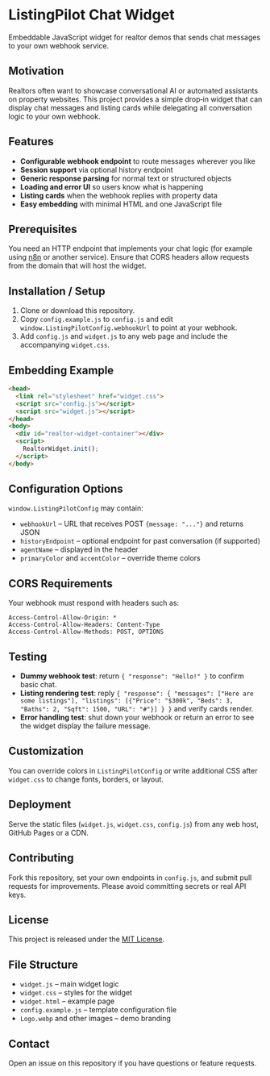 # ListingPilot Chat Widget

Embeddable JavaScript widget for realtor demos that sends chat messages to your own webhook service.

## Motivation

Realtors often want to showcase conversational AI or automated assistants on property websites. This project provides a simple drop‑in widget that can display chat messages and listing cards while delegating all conversation logic to your own webhook.

## Features

- **Configurable webhook endpoint** to route messages wherever you like
- **Session support** via optional history endpoint
- **Generic response parsing** for normal text or structured objects
- **Loading and error UI** so users know what is happening
- **Listing cards** when the webhook replies with property data
- **Easy embedding** with minimal HTML and one JavaScript file

## Prerequisites

You need an HTTP endpoint that implements your chat logic (for example using [n8n](https://n8n.io/) or another service). Ensure that CORS headers allow requests from the domain that will host the widget.

## Installation / Setup

1. Clone or download this repository.
2. Copy `config.example.js` to `config.js` and edit `window.ListingPilotConfig.webhookUrl` to point at your webhook.
3. Add `config.js` and `widget.js` to any web page and include the accompanying `widget.css`.

## Embedding Example

```html
<head>
  <link rel="stylesheet" href="widget.css">
  <script src="config.js"></script>
  <script src="widget.js"></script>
</head>
<body>
  <div id="realtor-widget-container"></div>
  <script>
    RealtorWidget.init();
  </script>
</body>
```

## Configuration Options

`window.ListingPilotConfig` may contain:

- `webhookUrl` – URL that receives POST `{message: "..."}` and returns JSON
- `historyEndpoint` – optional endpoint for past conversation (if supported)
- `agentName` – displayed in the header
- `primaryColor` and `accentColor` – override theme colors

## CORS Requirements

Your webhook must respond with headers such as:

```
Access-Control-Allow-Origin: *
Access-Control-Allow-Headers: Content-Type
Access-Control-Allow-Methods: POST, OPTIONS
```

## Testing

- **Dummy webhook test**: return `{ "response": "Hello!" }` to confirm basic chat.
- **Listing rendering test**: reply `{ "response": { "messages": ["Here are some listings"], "listings": [{"Price": "$300k", "Beds": 3, "Baths": 2, "Sqft": 1500, "URL": "#"}] } }` and verify cards render.
- **Error handling test**: shut down your webhook or return an error to see the widget display the failure message.

## Customization

You can override colors in `ListingPilotConfig` or write additional CSS after `widget.css` to change fonts, borders, or layout.

## Deployment

Serve the static files (`widget.js`, `widget.css`, `config.js`) from any web host, GitHub Pages or a CDN.

## Contributing

Fork this repository, set your own endpoints in `config.js`, and submit pull requests for improvements. Please avoid committing secrets or real API keys.

## License

This project is released under the [MIT License](LICENSE).

## File Structure

- `widget.js` – main widget logic
- `widget.css` – styles for the widget
- `widget.html` – example page
- `config.example.js` – template configuration file
- `Logo.webp` and other images – demo branding

## Contact

Open an issue on this repository if you have questions or feature requests.

